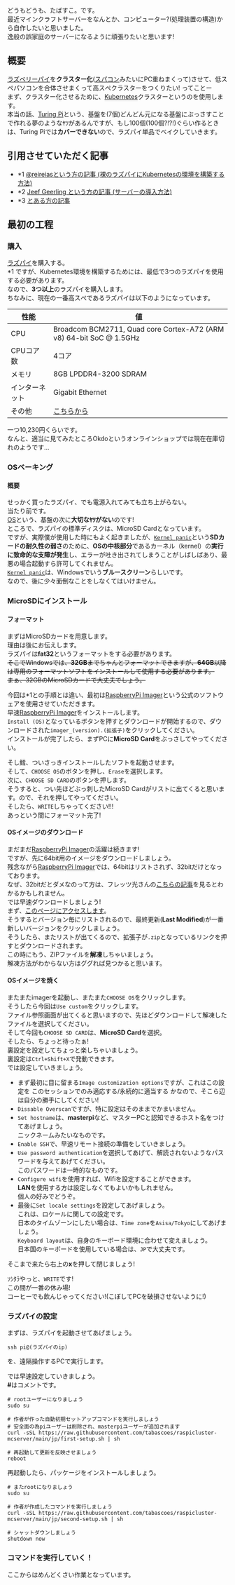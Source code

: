 どうもどうも、たばすこ。です。  
最近マインクラフトサーバーをなんとか、コンピューター?(処理装置の構造)から自作したいと思いました。  
逸般の誤家庭のサーバーになるように頑張りたいと思います!

## 概要
[ラズベリーパイ](https://raspberrypi.org)を**クラスター化**([スパコン](https://ja.wikipedia.org/wiki/%E3%82%B9%E3%83%BC%E3%83%91%E3%83%BC%E3%82%B3%E3%83%B3%E3%83%94%E3%83%A5%E3%83%BC%E3%82%BF)みたいにPC重ねまくって)させて、低スぺパソコンを合体させまくって高スぺクラスターをつくりたい! ってことー    
まず、クラスター化させるために、[Kubernetes](https://kubernetes.io/ja/)クラスターというのを使用します。  
本当の話、[Turing Pi](https://turingpi.com/)という、基盤を(7個)どんどん元になる基盤にぶっさすことで作れる夢のようなﾔﾂがあるんですが、もし100個(100個?!?!)ぐらい作るときは、Turing Piでは**カバーできない**ので、ラズパイ単品でベイクしていきます。

## 引用させていただく記事
 - *1 [@reireiasという方の記事 (裸のラズパイにKubernetesの環境を構築する方法)](https://qiita.com/reireias/items/0d87de18f43f27a8ed9b)
 - *2 [Jeef Geerling という方の記事 (サーバーの導入方法)](https://www.jeffgeerling.com/blog/2020/raspberry-pi-cluster-episode-4-minecraft-pi-hole-grafana-and-more)
 - *3 [とある方の記事](https://gist.github.com/gabrielsson/2d110bb3f43b46597831f4a0e4065265)

## 最初の工程
### 購入
[ラズパイ](https://raspberrypi.org)を購入する。  
*1 ですが、Kubernetes環境を構築するためには、最低で3つのラズパイを使用する必要があります。  
なので、**3つ以上**のラズパイを購入します。  
ちなみに、現在の一番高スぺであるラズパイは以下のようになっています。

| 性能 | 値 |
| ---- | ---- |
| CPU | Broadcom BCM2711, Quad core Cortex-A72 (ARM v8) 64-bit SoC @ 1.5GHz |
| CPUコア数 | 4コア |
| メモリ | 8GB LPDDR4-3200 SDRAM |
| インターネット | Gigabit Ethernet |
| その他 | [こちらから](https://www.raspberrypi.org/products/raspberry-pi-4-model-b/specifications/) |

一つ10,230円くらいです。  
なんと、適当に見てみたところOkdoというオンラインショップでは現在在庫切れのようです...

### OSベーキング
#### 概要
せっかく買ったラズパイ、でも電源入れてみても立ち上がらない。  
当たり前です。  
[OS](https://e-words.jp/w/OS.html)という、基盤の次に**大切なﾔﾂがない**のです!  
ところで、ラズパイの標準ディスクは、MicroSD Cardとなっています。  
ですが、実際僕が使用した時にもよく起きましたが、[`Kernel panic`](https://www.otsuka-shokai.co.jp/words/kernelpanic.html)という**SDカードの耐久性の弱さ**のために、**OSの中核部分**であるカーネル（kernel）の**実行に致命的な支障が発生**し、エラーが吐き出されてしまうことがしばしばあり、最悪の場合起動すら許可してくれません。    
[`Kernel panic`](https://www.otsuka-shokai.co.jp/words/kernelpanic.html)は、Windowsでいう**ブルースクリーン**らしいです。  
なので、後に少々面倒なことをしなくてはいけません。

### MicroSDにインストール
#### フォーマット
まずはMicroSDカードを用意します。  
理由は後にお伝えします。  
ラズパイは**fat32**というフォーマットをする必要があります。  
~~そこでWindowsでは、**32GB**までちゃんとフォーマットできますが、**64GB**以降は専用のフォーマットソフトをインストールして使用する必要があります。  
まぁ、32GBのMicroSDカードで大丈夫でしょう。~~

今回は*1との手順とは違い、最初は[RaspberryPi Imager](https://www.raspberrypi.org/software/)という公式のソフトウェアを使用させていただきます。  
早速[RaspberryPi Imager](https://www.raspberrypi.org/software/)をインストールします。  
`Install (OS)`となっているボタンを押すとダウンロードが開始するので、ダウンロードされた`imager_(version).(拡張子)`をクリックしてください。  
インストールが完了したら、まずPCに**MicroSD Card**をぶっさしてやってください。  

そし鱈、ついさっきインストールしたソフトを起動させます。  
そして、`CHOOSE OS`のボタンを押し、`Erase`を選択します。  
次に、`CHOOSE SD CARD`のボタンを押します。  
そうすると、つい先ほどぶっ刺したMicroSD Cardがリストに出てくると思います。ので、それを押してやってください。  
そしたら、`WRITE`しちゃってください!!!  
あっという間にフォーマット完了!

#### OSイメージのダウンロード
まだまだ[RaspberryPi Imager](https://www.raspberrypi.org/software/)の活躍は続きます!  
ですが、先に64bit用のイメージをダウンロードしましょう。  
残念ながら[RaspberryPi Imager](https://www.raspberrypi.org/software/)では、64bitはリストされず、32bitだけとなっております。  
なぜ、32bitだとダメなのって方は、フレッツ光さんの[こちらの記事](https://flets-w.com/chienetta/list/2021/02/cb_pc-equipment11.html)を見るとわかるかもしれません。  
では早速ダウンロードしましょう!  
まず、[このページにアクセスします](https://downloads.raspberrypi.org/raspios_lite_arm64/images/?C=M;O=D)。  
そうするとバージョン毎にリストされるので、最終更新(**Last Modified**)が一番新しいバージョンをクリックしましょう。  
そうしたら、またリストが出てくるので、拡張子が`.zip`となっているリンクを押すとダウンロードされます。  
この時にもう、ZIPファイルを**解凍**しちゃいましょう。  
解凍方法がわからない方はググれば見つかると思います。

#### OSイメージを焼く
またまたimagerを起動し、またまた`CHOOSE OS`をクリックします。  
そうしたら今回は`Use custom`をクリックします。  
ファイル参照画面が出てくると思いますので、先ほどダウンロードして解凍したファイルを選択してください。  
そして今回も`CHOOSE SD CARD`は、**MicroSD Card**を選択。  
そしたら、ちょっと待ったぁ!  
裏設定を設定してちょっと楽しちゃいましょう。  
裏設定は`Ctrl+Shift+X`で発動できます。  
では設定していきましょう。

 - まず最初に目に留まる`Image customization options`ですが、これはこの設定を このセッションでのみ適応する/永続的に適当する かなので、そこら辺は自分の勝手にしてください!  
 - `Dissable Overscan`ですが、特に設定はそのままでかまいません。  
 - `Set hostname`は、**masterpi**など、マスターPCと認知できるホスト名をつけてあげましょう。  
ニックネームみたいなものです。  
 - `Enable SSH`で、早速リモート接続の準備をしていきましょう。  
 - `Use password authentication`を選択してあげて、解読されないようなパスワードを与えてあげてください。  
このパスワードは一時的なものです。
 - `Configure wifi`を使用すれば、Wifiを設定することができます。  
**LAN**を使用する方は設定しなくてもよいかもしれません。  
個人の好みでどうぞ。  
 - 最後に`Set locale settings`を設定してあげましょう。  
これは、ロケールに関しての設定です。  
日本のタイムゾーンにしたい場合は、`Time zone`を`Asisa/Tokyo`にしてあげましょう。  
`Keyboard layout`は、自身のキーボード環境に合わせて変えましょう。  
日本国のキーボードを使用している場合は、`JP`で大丈夫です。  

そこまで来たら右上の**x**を押して閉じましょう!

ｿｼﾀﾗやっと、`WRITE`です!  
この間が一番の休み場!  
コーヒーでも飲んじゃってください!(こぼしてPCを破損させないように!)

### ラズパイの設定
まずは、ラズパイを起動させてあげましょう。  
```
ssh pi@(ラズパイのip)
```
を、遠隔操作するPCで実行します。  

では早速設定していきましょう。  
<b>#</b>はコメントです。

```
# rootユーザーになりましょう
sudo su

# 作者が作った自動初期セットアップコマンドを実行しましょう
# 安全面の為piユーザーは削除され、masterpiユーザーが追加されます
curl -sSL https://raw.githubusercontent.com/tabascoes/raspicluster-mcserver/main/jp/first-setup.sh | sh

# 再起動して更新を反映させましょう
reboot
```

再起動したら、パッケージをインストールしましょう。
```
# またrootになりましょう
sudo su

# 作者が作成したコマンドを実行しましょう
curl -sSL https://raw.githubusercontent.com/tabascoes/raspicluster-mcserver/main/jp/second-setup.sh | sh

# シャットダウンしましょう
shutdown now
```

### コマンドを実行していく！
ここからはめんどくさい作業となっています。 
